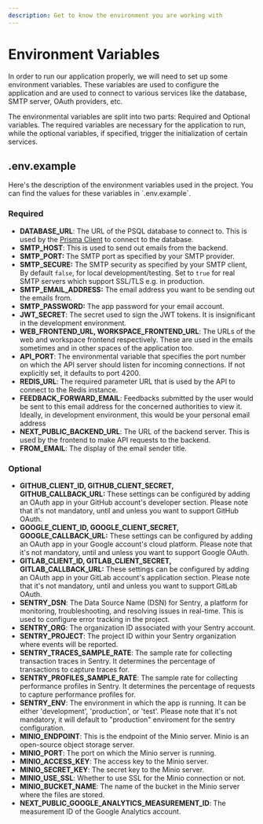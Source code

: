 ```yaml
---
description: Get to know the environment you are working with
---
```


# Environment Variables

In order to run our application properly, we will need to set up some environment variables. These variables are used to configure the application and are used to connect to various services like the database, SMTP server, OAuth providers, etc.

The environmental variables are split into two parts: Required and Optional variables. The required variables are necessary for the application to run, while the optional variables, if specified, trigger the initialization of certain services.

## .env.example

Here's the description of the environment variables used in the project. You can find the values for these variables in \`.env.example\`.

### Required

- **DATABASE_URL**: The URL of the PSQL database to connect to. This is used by the [Prisma Client](https://www.prisma.io/docs/orm/prisma-client) to connect to the database.
- **SMTP_HOST**: This is used to send out emails from the backend.&#x20;
- **SMTP_PORT:** The SMTP port as specified by your SMTP provider.
- **SMTP_SECURE:** The SMTP security as specified by your SMTP client, By default `false`, for local development/testing. Set to `true` for real SMTP servers which support SSL/TLS e.g. in production.
- **SMTP_EMAIL_ADDRESS:** The email address you want to be sending out the emails from.
- **SMTP_PASSWORD:** The app password for your email account. &#x20;
- **JWT_SECRET**: The secret used to sign the JWT tokens. It is insignificant in the development environment.
- **WEB_FRONTEND_URL, WORKSPACE_FRONTEND_URL**: The URLs of the web and workspace frontend respectively. These are used in the emails sometimes and in other spaces of the application too.
- **API_PORT**: The environmental variable that specifies the port number on which the API server should listen for incoming connections. If not explicitly set, it defaults to port 4200.
- **REDIS_URL**: The required parameter URL that is used by the API to connect to the Redis instance.
- **FEEDBACK_FORWARD_EMAIL**: Feedbacks submitted by the user would be sent to this email address for the concerned authorities to view it. Ideally, in development environment, this would be your personal email address
- **NEXT_PUBLIC_BACKEND_URL**: The URL of the backend server. This is used by the frontend to make API requests to the backend.
- **FROM_EMAIL**: The display of the email sender title.

### Optional

- **GITHUB_CLIENT_ID, GITHUB_CLIENT_SECRET, GITHUB_CALLBACK_URL:** These settings can be configured by adding an OAuth app in your GitHub account's developer section. Please note that it's not mandatory, until and unless you want to support GitHub OAuth.
- **GOOGLE_CLIENT_ID, GOOGLE_CLIENT_SECRET, GOOGLE_CALLBACK_URL:** These settings can be configured by adding an OAuth app in your Google account's cloud platform. Please note that it's not mandatory, until and unless you want to support Google OAuth.
- **GITLAB_CLIENT_ID, GITLAB_CLIENT_SECRET, GITLAB_CALLBACK_URL:** These settings can be configured by adding an OAuth app in your GitLab account's application section. Please note that it's not mandatory, until and unless you want to support GitLab OAuth.
- **SENTRY_DSN**: The Data Source Name (DSN) for Sentry, a platform for monitoring, troubleshooting, and resolving issues in real-time. This is used to configure error tracking in the project.
- **SENTRY_ORG**: The organization ID associated with your Sentry account.
- **SENTRY_PROJECT**: The project ID within your Sentry organization where events will be reported.
- **SENTRY_TRACES_SAMPLE_RATE**: The sample rate for collecting transaction traces in Sentry. It determines the percentage of transactions to capture traces for.
- **SENTRY_PROFILES_SAMPLE_RATE**: The sample rate for collecting performance profiles in Sentry. It determines the percentage of requests to capture performance profiles for.
- **SENTRY_ENV**: The environment in which the app is running. It can be either 'development', 'production', or 'test'. Please note that it's not mandatory, it will default to "production" enviroment for the sentry configuration.
- **MINIO_ENDPOINT**: This is the endpoint of the Minio server. Minio is an open-source object storage server.
- **MINIO_PORT**: The port on which the Minio server is running.
- **MINIO_ACCESS_KEY**: The access key to the Minio server.
- **MINIO_SECRET_KEY**: The secret key to the Minio server.
- **MINIO_USE_SSL**: Whether to use SSL for the Minio connection or not.
- **MINIO_BUCKET_NAME**: The name of the bucket in the Minio server where the files are stored.
- **NEXT_PUBLIC_GOOGLE_ANALYTICS_MEASUREMENT_ID**: The measurement ID of the Google Analytics account.
